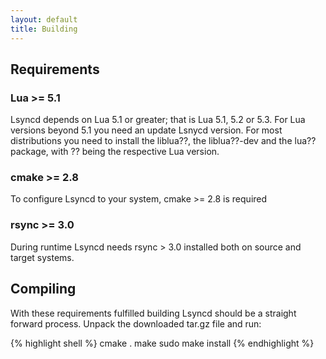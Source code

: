 ```yaml
---
layout: default
title: Building
---
```


## Requirements

### Lua >= 5.1
Lsyncd depends on Lua 5.1 or greater; that is Lua 5.1, 5.2 or 5.3. For Lua versions beyond 5.1 you need an update Lsnycd version. For most distributions you need to install the liblua??, the liblua??-dev and the lua?? package, with ?? being the respective Lua version.

### cmake >= 2.8

To configure Lsyncd to your system, cmake >= 2.8 is required

### rsync >= 3.0
During runtime Lsyncd needs rsync > 3.0 installed both on source and target systems.

## Compiling

With these requirements fulfilled building Lsyncd should be a straight forward process. Unpack the downloaded tar.gz file and run:

{% highlight shell %}
cmake .
make
sudo make install
{% endhighlight %}
